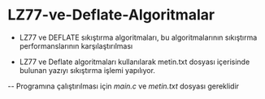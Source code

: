 # LZ77-ve-Deflate-Algoritmalar

* LZ77 ve DEFLATE sıkıştırma algoritmaları, bu algoritmalarının sıkıştırma performanslarının karşılaştırılması

* LZ77 ve Deflate algoritmaları kullanılarak metin.txt dosyası içerisinde bulunan yazıyı sıkıştırma işlemi yapılıyor.

-- Programına çalıştırılması için _main.c_ ve _metin.txt_ dosyası gereklidir
